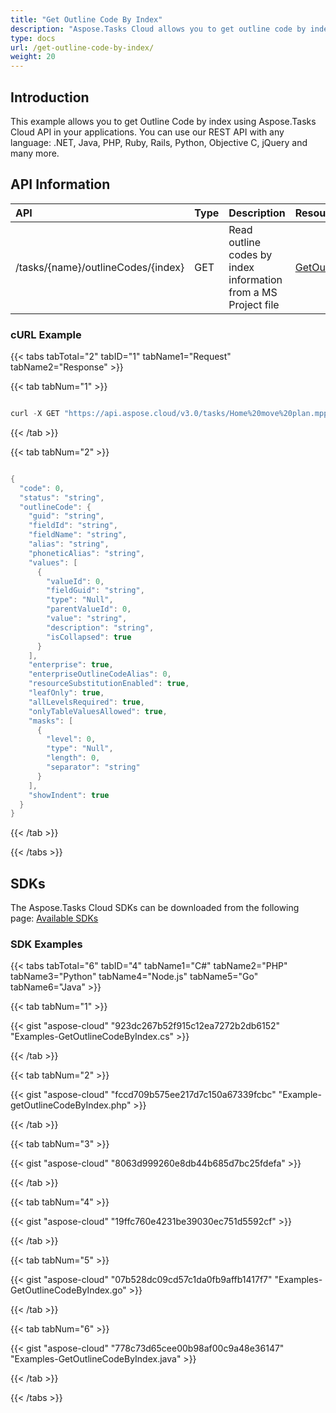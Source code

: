 ```yaml
---
title: "Get Outline Code By Index"
description: "Aspose.Tasks Cloud allows you to get outline code by index in MPP, MPT and XML. Moreover, our REST API can be used with nearly all languages like .NET, Node.JS, Python, PHP, Go, Java and many more."
type: docs
url: /get-outline-code-by-index/
weight: 20
---
```


## **Introduction**
This example allows you to get Outline Code by index using Aspose.Tasks Cloud API in your applications. You can use our REST API with any language: .NET, Java, PHP, Ruby, Rails, Python, Objective C, jQuery and many more.
## **API Information**

|**API**|**Type**|**Description**|**Resource Link**|
| :- | :- | :- | :- |
|/tasks/{name}/outlineCodes/{index}|GET|Read outline codes by index information from a MS Project file|[GetOutlineCodeByIndex](https://apireference.aspose.cloud/tasks/#/TasksOutlineCodes/GetOutlineCodeByIndex)|
### **cURL Example**
{{< tabs tabTotal="2" tabID="1" tabName1="Request" tabName2="Response" >}}

{{< tab tabNum="1" >}}

```java

curl -X GET "https://api.aspose.cloud/v3.0/tasks/Home%20move%20plan.mpp/outlineCodes/1" -H "accept: application/json"

```

{{< /tab >}}

{{< tab tabNum="2" >}}

```java

{
  "code": 0,
  "status": "string",
  "outlineCode": {
    "guid": "string",
    "fieldId": "string",
    "fieldName": "string",
    "alias": "string",
    "phoneticAlias": "string",
    "values": [
      {
        "valueId": 0,
        "fieldGuid": "string",
        "type": "Null",
        "parentValueId": 0,
        "value": "string",
        "description": "string",
        "isCollapsed": true
      }
    ],
    "enterprise": true,
    "enterpriseOutlineCodeAlias": 0,
    "resourceSubstitutionEnabled": true,
    "leafOnly": true,
    "allLevelsRequired": true,
    "onlyTableValuesAllowed": true,
    "masks": [
      {
        "level": 0,
        "type": "Null",
        "length": 0,
        "separator": "string"
      }
    ],
    "showIndent": true
  }
}

```

{{< /tab >}}

{{< /tabs >}}
## **SDKs**
The Aspose.Tasks Cloud SDKs can be downloaded from the following page: [Available SDKs](/tasks/available-sdks/)
### **SDK Examples**
{{< tabs tabTotal="6" tabID="4" tabName1="C#" tabName2="PHP" tabName3="Python" tabName4="Node.js" tabName5="Go" tabName6="Java" >}}

{{< tab tabNum="1" >}}

{{< gist "aspose-cloud" "923dc267b52f915c12ea7272b2db6152" "Examples-GetOutlineCodeByIndex.cs" >}}

{{< /tab >}}

{{< tab tabNum="2" >}}

{{< gist "aspose-cloud" "fccd709b575ee217d7c150a67339fcbc" "Example-getOutlineCodeByIndex.php" >}}

{{< /tab >}}

{{< tab tabNum="3" >}}

{{< gist "aspose-cloud" "8063d999260e8db44b685d7bc25fdefa" >}}

{{< /tab >}}

{{< tab tabNum="4" >}}

{{< gist "aspose-cloud" "19ffc760e4231be39030ec751d5592cf" >}}

{{< /tab >}}

{{< tab tabNum="5" >}}

{{< gist "aspose-cloud" "07b528dc09cd57c1da0fb9affb1417f7" "Examples-GetOutlineCodeByIndex.go" >}}

{{< /tab >}}

{{< tab tabNum="6" >}}

{{< gist "aspose-cloud" "778c73d65cee00b98af00c9a48e36147" "Examples-GetOutlineCodeByIndex.java" >}}

{{< /tab >}}

{{< /tabs >}}
